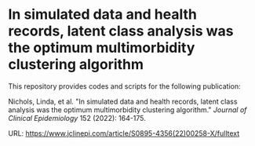 # In simulated data and health records, latent class analysis was the optimum multimorbidity clustering algorithm

This repository provides codes and scripts for the following publication:

Nichols, Linda, et al. "In simulated data and health records, latent class analysis was the optimum multimorbidity clustering algorithm." *Journal of Clinical Epidemiology* 152 (2022): 164-175.

URL: https://www.jclinepi.com/article/S0895-4356(22)00258-X/fulltext
